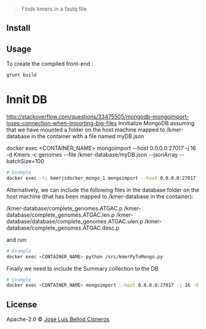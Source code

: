 > Finds kmers in a fastq file

## Install


## Usage

To create the compiled front-end :
```bash
grunt build
```


# Innit DB

http://stackoverflow.com/questions/33475505/mongodb-mongoimport-loses-connection-when-importing-big-files
Innitialize MongoDB assuming that we have mounted a folder on the host machine mapped to /kmer-database in the container with a file named myDB.json

docker exec <CONTAINER_NAME> mongoimport --host 0.0.0.0:27017 -j 16 -d Kmers -c genomes --file /kmer-database/myDB.json --jsonArray --batchSize=100
```bash
# Example
docker exec -ti kmerjsdocker_mongo_1 mongoimport --host 0.0.0.0:27017 -j 16 -d Kmers -c genomes --file /kmer-database/myDB.json --jsonArray --batchSize=100
```

Alternatively, we can include the following files in the database folder on the host machine (that has been mapped to /kmer-database in the container):

/kmer-database/complete_genomes.ATGAC.p
/kmer-database/complete_genomes.ATGAC.len.p
/kmer-database/database/complete_genomes.ATGAC.ulen.p
/kmer-database/complete_genomes.ATGAC.desc.p

and run:

```bash
# Example
docker exec <CONTAINER_NAME> python /src/kmerPyToMongo.py
```

Finally we need to include the Summary collection to the DB
```bash
# Example
docker exec <CONTAINER_NAME> mongoimport --host 0.0.0.0:27017 -j 16 -d Kmers -c Summary --file /kmer-database/summary.json --jsonArray --batchSize=100
```

## License
Apache-2.0 © [Jose Luis Bellod Cisneros](http://josl.github.io)
